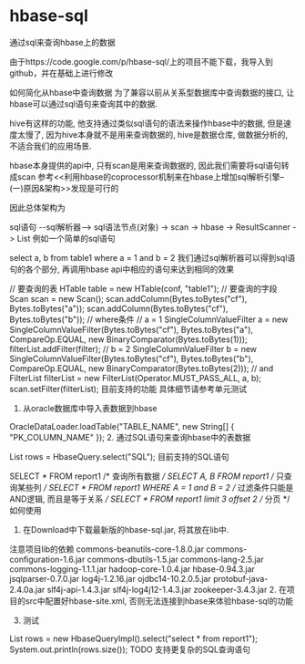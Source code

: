 hbase-sql
=========

通过sql来查询hbase上的数据

由于https://code.google.com/p/hbase-sql/上的项目不能下载，我导入到github，并在基础上进行修改

如何简化从hbase中查询数据
为了兼容以前从关系型数据库中查询数据的接口, 让hbase可以通过sql语句来查询其中的数据.

hive有这样的功能, 他支持通过类似sql语句的语法来操作hbase中的数据, 但是速度太慢了, 因为hive本身就不是用来查询数据的, hive是数据仓库, 做数据分析的, 不适合我们的应用场景.

hbase本身提供的api中, 只有scan是用来查询数据的, 因此我们需要将sql语句转成scan 参考<<利用hbase的coprocessor机制来在hbase上增加sql解析引擎–(一)原因&架构>>发现是可行的

因此总体架构为

sql语句 --sql解析器--> sql语法节点(对象) -> scan -> hbase -> ResultScanner -> List<DynaBean>
例如一个简单的sql语句

select a, b from table1 where a = 1 and b = 2
我们通过sql解析器可以得到sql语句的各个部分, 再调用hbase api中相应的语句来达到相同的效果

// 要查询的表
HTable table = new HTable(conf, "table1");
// 要查询的字段
Scan scan = new Scan();
scan.addColumn(Bytes.toBytes("cf"), Bytes.toBytes("a"));
scan.addColumn(Bytes.toBytes("cf"), Bytes.toBytes("b"));
// where条件
// a = 1
SingleColumnValueFilter a = new SingleColumnValueFilter(Bytes.toBytes("cf"),
        Bytes.toBytes("a"), CompareOp.EQUAL, new BinaryComparator(Bytes.toBytes(1)));
filterList.addFilter(filter);
// b = 2
SingleColumnValueFilter b = new SingleColumnValueFilter(Bytes.toBytes("cf"),
        Bytes.toBytes("b"), CompareOp.EQUAL, new BinaryComparator(Bytes.toBytes(2)));
// and
FilterList filterList = new FilterList(Operator.MUST_PASS_ALL, a, b);
scan.setFilter(filterList);
目前支持的功能
具体细节请参考单元测试

1. 从oracle数据库中导入表数据到hbase

OracleDataLoader.loadTable("TABLE_NAME", new String[] { "PK_COLUMN_NAME" });
2. 通过SQL语句来查询hbase中的表数据

List<DynaBean> rows = HbaseQuery.select("SQL");
目前支持的SQL语句

SELECT * FROM report1                       /* 查询所有数据 */
SELECT A, B FROM report1                    /* 只查询某些列 */
SELECT * FROM report1 WHERE A = 1 and B = 2 /* 过滤条件只能是AND逻辑, 而且是等于关系 */
SELECT * FROM report1 limit 3 offset 2      /* 分页 */
如何使用
1. 在Download中下载最新版的hbase-sql.jar, 将其放在lib中.

注意项目lib的依赖
commons-beanutils-core-1.8.0.jar
commons-configuration-1.6.jar
commons-dbutils-1.5.jar
commons-lang-2.5.jar
commons-logging-1.1.1.jar
hadoop-core-1.0.4.jar
hbase-0.94.3.jar
jsqlparser-0.7.0.jar
log4j-1.2.16.jar
ojdbc14-10.2.0.5.jar
protobuf-java-2.4.0a.jar
slf4j-api-1.4.3.jar
slf4j-log4j12-1.4.3.jar
zookeeper-3.4.3.jar
2. 在项目的src中配置好hbase-site.xml, 否则无法连接到hbase来体验hbase-sql的功能

3. 测试

List<DynaBean> rows = new HbaseQueryImpl().select("select * from report1");
System.out.println(rows.size());
TODO
支持更复杂的SQL查询语句
